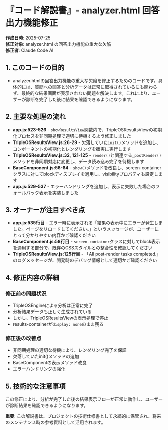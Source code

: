 # 『コード解説書』- analyzer.html 回答出力機能修正

**作成日時**: 2025-07-25  
**修正対象**: analyzer.html の回答出力機能の重大な欠陥  
**修正者**: Claude Code AI

## 1. このコードの目的

* analyzer.htmlの回答出力機能の重大な欠陥を修正するためのコードです。具体的には、質問への回答と分析データは正常に取得されているにも関わらず、最終的な結果画面が表示されない問題を解決します。これにより、ユーザーが診断を完了した後に結果を確認できるようになります。

## 2. 主要な処理の流れ

* **app.js:523-526** - `showResultsView`関数内で、TripleOSResultsViewの初期化プロセスを非同期処理で適切に待機するよう修正しました
* **TripleOSResultsView.js:26-29** - 欠落していた`init()`メソッドを追加し、コンポーネントの初期化とレンダリングを確実に実行します
* **TripleOSResultsView.js:32, 121-125** - `render()`と関連する`_postRender()`メソッドを非同期対応に変更し、データ読み込み完了を待機します
* **BaseComponent.js:56-64** - `show()`メソッドを改良し、screen-containerクラスに対してblockディスプレイを適用し、visibilityプロパティも設定します
* **app.js:529-537** - エラーハンドリングを追加し、表示に失敗した場合のフォールバック表示を実装しました

## 3. オーナーが注目すべき点

* **app.js:535行目** - エラー時に表示される「結果の表示中にエラーが発生しました。ページをリロードしてください。」というメッセージが、ユーザーにとって分かりやすい内容かご確認ください
* **BaseComponent.js:58行目** - `screen-container`クラスに対してblock表示を適用する部分で、既存のCSSスタイルとの整合性を確認してください
* **TripleOSResultsView.js:125行目** - 「All post-render tasks completed.」のログメッセージが、開発時のデバッグ情報として適切かご確認ください

## 4. 修正内容の詳細

### 修正前の問題状況
- TripleOSEngineによる分析は正常に完了
- 分析結果データも正しく生成されている
- しかし、TripleOSResultsViewの表示処理で停止
- results-containerが`display: none`のまま残る

### 修正後の改善点
- 非同期処理の適切な待機により、レンダリング完了を保証
- 欠落していたinit()メソッドの追加
- BaseComponentの表示メソッド改良
- エラーハンドリングの強化

## 5. 技術的な注意事項

この修正により、分析が完了した後の結果表示フローが正常に動作し、ユーザーが診断結果を確認できるようになります。

**重要**: この解説書は、プロジェクトの技術仕様書として永続的に保管され、将来のメンテナンス時の参考資料として活用されます。